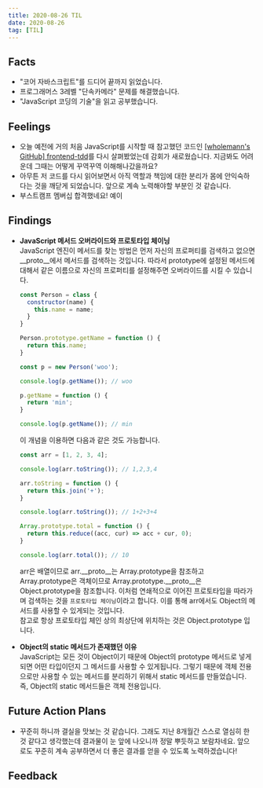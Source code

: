 ```yaml
---
title: 2020-08-26 TIL
date: 2020-08-26
tag: [TIL]
---
```


## Facts

- "코어 자바스크립트"를 드디어 끝까지 읽었습니다.
- 프로그래머스 3레벨 "단속카메라" 문제를 해결했습니다.
- "JavaScript 코딩의 기술"을 읽고 공부했습니다.

## Feelings

- 오늘 예전에 거의 처음 JavaScript를 시작할 때 참고했던 코드인 [[wholemann's GitHub] frontend-tdd](https://github.com/wholemann/frontend-tdd)를 다시 살펴봤었는데 감회가 새로웠습니다. 지금봐도 어려운데 그때는 어떻게 꾸역꾸역 이해해나갔을까요?
- 아무튼 저 코드를 다시 읽어보면서 아직 역할과 책임에 대한 분리가 몸에 안익숙하다는 것을 깨닫게 되었습니다. 앞으로 계속 노력해야할 부분인 것 같습니다.
- 부스트캠프 멤버십 합격했네요! 예이

## Findings

- **JavaScript 메서드 오버라이드와 프로토타입 체이닝**  
  JavaScript 엔진이 메서드를 찾는 방법은 먼저 자신의 프로퍼티를 검색하고 없으면 \_\_proto\_\_에서 메서드를 검색하는 것입니다. 따라서 prototype에 설정된 메서드에 대해서 같은 이름으로 자신의 프로퍼티를 설정해주면 오버라이드를 시킬 수 있습니다.

    ```javascript
    const Person = class {
      constructor(name) {
        this.name = name;
      }
    }

    Person.prototype.getName = function () {
      return this.name;
    }

    const p = new Person('woo');

    console.log(p.getName()); // woo

    p.getName = function () {
      return 'min';
    }

    console.log(p.getName()); // min
    ```

    이 개념을 이용하면 다음과 같은 것도 가능합니다.

    ```javascript
    const arr = [1, 2, 3, 4];

    console.log(arr.toString()); // 1,2,3,4

    arr.toString = function () {
      return this.join('+');
    }

    console.log(arr.toString()); // 1+2+3+4

    Array.prototype.total = function () {
      return this.reduce((acc, cur) => acc + cur, 0);
    }

    console.log(arr.total()); // 10
    ```

    arr은 배열이므로 arr.\_\_proto\_\_는 Array.prototype을 참조하고 Array.prototype은 객체이므로 Array.prototype.\_\_proto\_\_은 Object.prototype을 참조합니다. 이처럼 연쇄적으로 이어진 프로토타입을 따라가며 검색하는 것을 `프로토타입 체이닝`이라고 합니다. 이를 통해 arr에서도 Object의 메서드를 사용할 수 있게되는 것입니다.  
    참고로 항상 프로토타입 체인 상의 최상단에 위치하는 것은 Object.prototype 입니다.
- **Object의 static 메서드가 존재했던 이유**  
  JavaScript는 모든 것이 Object이기 때문에 Object의 prototype 메서드로 넣게되면 어떤 타입이던지 그 메서드를 사용할 수 있게됩니다. 그렇기 때문에 객체 전용으로만 사용할 수 있는 메서드를 분리하기 위해서 static 메서드를 만들었습니다. 즉, Object의 static 메서드들은 객체 전용입니다.

## Future Action Plans

- 꾸준히 하니까 결실을 맛보는 것 같습니다. 그래도 지난 8개월간 스스로 열심히 한 것 같다고 생각했는데 결과물이 눈 앞에 나오니까 정말 뿌듯하고 보람차네요. 앞으로도 꾸준히 계속 공부하면서 더 좋은 결과를 얻을 수 있도록 노력하겠습니다!

## Feedback
